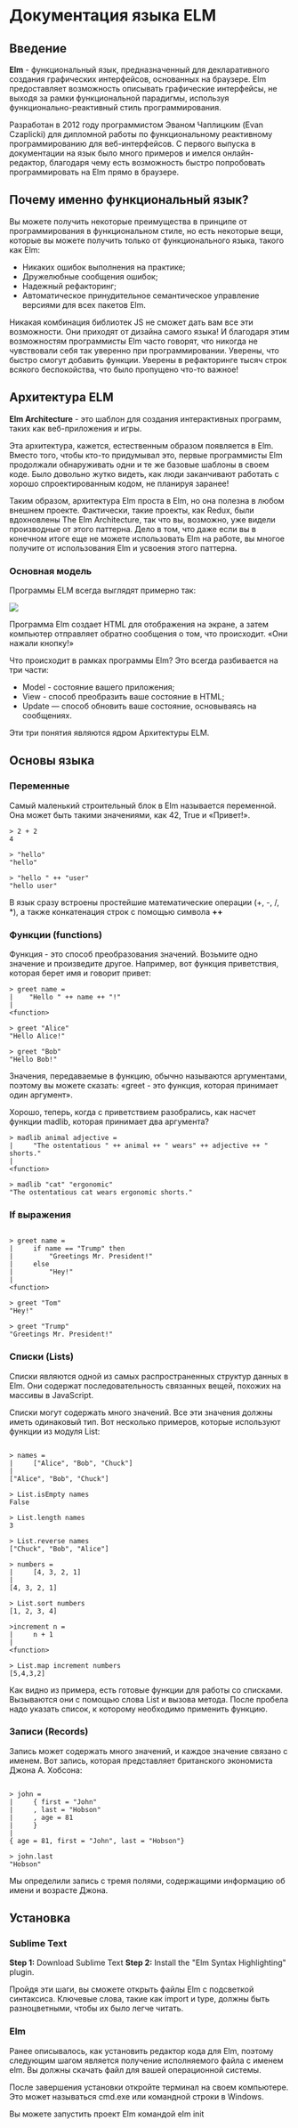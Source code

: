 # Документация языка ELM

## Введение

__Elm__ - функциональный язык, предназначенный для декларативного создания графических интерфейсов, основанных на браузере. Elm предоставляет возможность описывать графические интерфейсы, не выходя за рамки функциональной парадигмы, используя функционально-реактивный стиль программирования.

Разработан в 2012 году программистом Эваном Чаплицким (Evan Czaplicki) для дипломной работы по функциональному реактивному программированию для веб-интерфейсов. С первого выпуска в документации на язык было много примеров и имелся онлайн-редактор, благодаря чему есть возможность быстро попробовать программировать на Elm прямо в браузере.

## Почему именно функциональный язык?

Вы можете получить некоторые преимущества в принципе от программирования в функциональном стиле, но есть некоторые вещи, которые вы можете получить только от функционального языка, такого как Elm:
  * Никаких ошибок выполнения на практике;
  * Дружелюбные сообщения ошибок;
  * Надежный рефакторинг;
  * Автоматическое принудительное семантическое управление версиями для всех пакетов Elm.
  
Никакая комбинация библиотек JS не сможет дать вам все эти возможности. Они приходят от дизайна самого языка! И благодаря этим возможностям программисты Elm часто говорят, что никогда не чувствовали себя так уверенно при программировании. Уверены, что быстро смогут добавить функции. Уверены в рефакторинге тысяч строк всякого беспокойства, что было пропущено что-то важное!

## Архитектура ELM

__Elm Architecture__ - это шаблон для создания интерактивных программ, таких как веб-приложения и игры.

Эта архитектура, кажется, естественным образом появляется в Elm. Вместо того, чтобы кто-то придумывал это, первые программисты Elm продолжали обнаруживать одни и те же базовые шаблоны в своем коде. Было довольно жутко видеть, как люди заканчивают работать с хорошо спроектированным кодом, не планируя заранее!

Таким образом, архитектура Elm проста в Elm, но она полезна в любом внешнем проекте. Фактически, такие проекты, как Redux, были вдохновлены The Elm Architecture, так что вы, возможно, уже видели производные от этого паттерна. Дело в том, что даже если вы в конечном итоге еще не можете использовать Elm на работе, вы многое получите от использования Elm и усвоения этого паттерна.

### Основная модель

Программы ELM всегда выглядят примерно так:

![](https://guide.elm-lang.org/architecture/buttons.svg)

Программа Elm создает HTML для отображения на экране, а затем компьютер отправляет обратно сообщения о том, что происходит. «Они нажали кнопку!»

Что происходит в рамках программы Elm? Это всегда разбивается на три части:
 * Model - состояние вашего приложения;
 * View - способ преобразить ваше состояние в HTML;
 * Update — способ обновить ваше состояние, основываясь на сообщениях.
 
Эти три понятия являются ядром Архитектуры ELM.
 
## Основы языка
### Переменные

Самый маленький строительный блок в Elm называется переменной. Она может быть такими значениями, как 42, True и «Привет!».
```
> 2 + 2
4

> "hello"
"hello"

> "hello " ++ "user"
"hello user"

```
В язык сразу встроены простейшие математические операции (+, -, /, *), а также конкатенация строк с помощью символа __++__

### Функции (functions)

Функция - это способ преобразования значений. Возьмите одно значение и произведите другое.
Например, вот функция приветствия, которая берет имя и говорит привет:

```
> greet name =
|    "Hello " ++ name ++ "!"
|
<function>

> greet "Alice"
"Hello Alice!"

> greet "Bob"
"Hello Bob!"

```

Значения, передаваемые в функцию, обычно называются аргументами, поэтому вы можете сказать: «greet - это функция, которая принимает один аргумент».

Хорошо, теперь, когда с приветствием разобрались, как насчет функции madlib, которая принимает два аргумента?

```
> madlib animal adjective =
|     "The ostentatious " ++ animal ++ " wears" ++ adjective ++ " shorts."
|
<function>

> madlib "cat" "ergonomic"
"The ostentatious cat wears ergonomic shorts."

```

### If выражения

```

> greet name =  
|     if name == "Trump" then
|         "Greetings Mr. President!"
|     else 
|         "Hey!"
|
<function>

> greet "Tom"
"Hey!"

> greet "Trump"
"Greetings Mr. President!"

```

### Списки (Lists)

Списки являются одной из самых распространенных структур данных в Elm. Они содержат последовательность связанных вещей, похожих на массивы в JavaScript.

Списки могут содержать много значений. Все эти значения должны иметь одинаковый тип. Вот несколько примеров, которые используют функции из модуля List:

```

> names = 
|     ["Alice", "Bob", "Chuck"]
|
["Alice", "Bob", "Chuck"]

> List.isEmpty names
False

> List.length names
3

> List.reverse names
["Chuck", "Bob", "Alice"]

> numbers = 
|     [4, 3, 2, 1]
|
[4, 3, 2, 1]

> List.sort numbers
[1, 2, 3, 4]

>increment n = 
|     n + 1
|
<function>

> List.map increment numbers
[5,4,3,2]

```

Как видно из примера, есть готовые функции для работы со списками. Вызываются они с помощью слова List и вызова метода. После пробела надо указать список, к которому необходимо применить функцию.


### Записи (Records)

Запись может содержать много значений, и каждое значение связано с именем.
Вот запись, которая представляет британского экономиста Джона А. Хобсона:

```

> john = 
|     { first = "John"
|     , last = "Hobson"
|     , age = 81
|     }
|
{ age = 81, first = "John", last = "Hobson"}

> john.last
"Hobson"
```

Мы определили запись с тремя полями, содержащими информацию об имени и возрасте Джона.

## Установка

### Sublime Text

__Step 1:__ Download Sublime Text
__Step 2:__ Install the "Elm Syntax Highlighting" plugin.

Пройдя эти шаги, вы сможете открыть файлы Elm с подсветкой синтаксиса. Ключевые слова, такие как import и type, должны быть разноцветными, чтобы их было легче читать.

### Elm

Ранее описывалось, как установить редактор кода для Elm, поэтому следующим шагом является получение исполняемого файла с именем elm. Вы должны скачать файл для вашей операционной системы. 

После завершения установки откройте терминал на своем компьютере. Это может называться cmd.exe или командной строки в Windows.

Вы можете запустить проект Elm командой elm init
